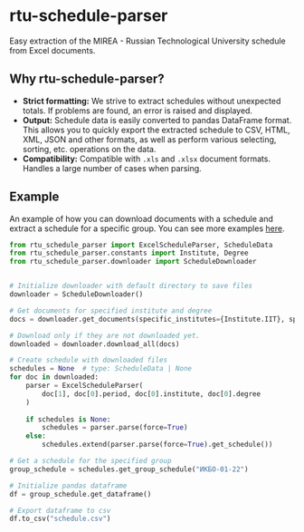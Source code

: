 # rtu-schedule-parser
Easy extraction of the MIREA - Russian Technological University schedule from Excel documents.

## Why rtu-schedule-parser?
* **Strict formatting:** We strive to extract schedules without unexpected totals. If problems are found, an error is raised and displayed.
* **Output:** Schedule data is easily converted to pandas DataFrame format. This allows you to quickly export the extracted schedule to CSV, HTML, XML, JSON and other formats, as well as perform various selecting, sorting, etc. operations on the data.
* **Compatibility:** Compatible with `.xls` and `.xlsx` document formats. Handles a large number of cases when parsing.

## Example
An example of how you can download documents with a schedule and extract a schedule for a specific group. You can see more examples [here](https://github.com/mirea-ninja/rtu-schedule-parser/tree/main/examples).
```python
from rtu_schedule_parser import ExcelScheduleParser, ScheduleData
from rtu_schedule_parser.constants import Institute, Degree
from rtu_schedule_parser.downloader import ScheduleDownloader


# Initialize downloader with default directory to save files
downloader = ScheduleDownloader()

# Get documents for specified institute and degree
docs = downloader.get_documents(specific_institutes={Institute.IIT}, specific_degrees={Degree.BACHELOR})

# Download only if they are not downloaded yet.
downloaded = downloader.download_all(docs)

# Create schedule with downloaded files
schedules = None  # type: ScheduleData | None
for doc in downloaded:
    parser = ExcelScheduleParser(
        doc[1], doc[0].period, doc[0].institute, doc[0].degree
    )
    
    if schedules is None:
        schedules = parser.parse(force=True)
    else:
        schedules.extend(parser.parse(force=True).get_schedule())

# Get a schedule for the specified group
group_schedule = schedules.get_group_schedule("ИКБО-01-22")

# Initialize pandas dataframe
df = group_schedule.get_dataframe()

# Export dataframe to csv
df.to_csv("schedule.csv")

```
